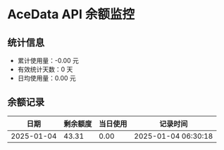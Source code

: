 # AceData API 余额监控

## 统计信息
- 累计使用量：-0.00 元
- 有效统计天数：0 天
- 日均使用量：0.00 元

## 余额记录
|日期|剩余额度|当日使用|记录时间|
|---|---|---|---|
|2025-01-04|43.31|0.00|2025-01-04 06:30:18|

